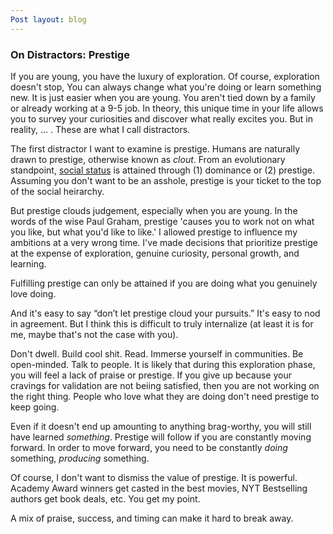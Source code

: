 ```yaml
---
Post layout: blog
---
```


### On Distractors: Prestige

If you are young, you have the luxury of exploration. Of course, exploration doesn't stop, You can always change what you're doing or learn something new. It is just easier when you are young. You aren't tied down by a family or already working at a 9-5 job. In theory, this unique time in your life allows you to survey your curiosities and discover what really excites you. But in reality, ... . These are what I call distractors. 

The first distractor I want to examine is prestige. Humans are naturally drawn to prestige, otherwise known as _clout_. 
From an evolutionary standpoint, [social status](https://www.nature.com/articles/s41598-019-39223-0) is attained through (1) dominance or (2) prestige. Assuming you don't want to be an asshole, prestige is your ticket to the top of the social heirarchy. 

But prestige clouds judgement, especially when you are young. In the words of the wise Paul Graham, prestige 'causes you to work not on what you like, but what you'd like to like.' I allowed prestige to influence my ambitions at a very wrong time.
I've made decisions that prioritize prestige at the expense of exploration, genuine curiosity, personal growth, and learning. 

Fulfilling prestige can only be attained if you are doing what you genuinely love doing. 

And it's easy to say “don’t let prestige cloud your pursuits.” It's easy to nod in agreement. But I think this is difficult to truly internalize (at least it is for me, maybe that's not the case with you). 

Don't dwell. Build cool shit. Read. Immerse yourself in communities. Be open-minded. Talk to people. It is likely that during this exploration phase, you will feel a lack of praise or prestige. If you give up because your cravings for validation are not beiing satisfied, then you are not working on the right thing. People who love what they are doing don't need prestige to keep going. 

Even if it doesn't end up amounting to anything brag-worthy, you will still have learned _something_. Prestige will follow if you are constantly moving forward. In order to move forward, you need to be constantly _doing_ something, _producing_ something.

Of course, I don't want to dismiss the value of prestige. It is powerful. Academy Award winners get casted in the best movies, NYT Bestselling authors get book deals, etc. You get my point.



A mix of praise, success, and timing can make it hard to break away.

